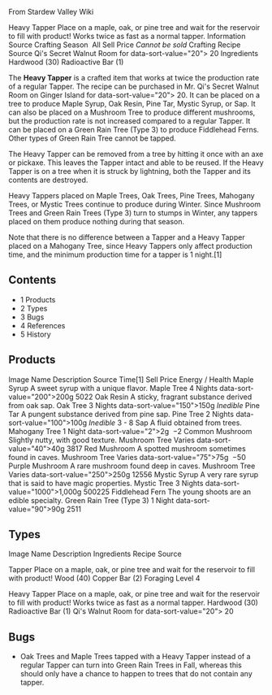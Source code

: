 From Stardew Valley Wiki

Heavy Tapper Place on a maple, oak, or pine tree and wait for the reservoir to fill with product! Works twice as fast as a normal tapper. Information Source Crafting Season  All Sell Price *Cannot be sold* Crafting Recipe Source Qi's Secret Walnut Room for data-sort-value="20"&gt; 20 Ingredients Hardwood (30) Radioactive Bar (1)

The **Heavy Tapper** is a crafted item that works at twice the production rate of a regular Tapper. The recipe can be purchased in Mr. Qi's Secret Walnut Room on Ginger Island for data-sort-value="20"&gt; 20. It can be placed on a tree to produce Maple Syrup, Oak Resin, Pine Tar, Mystic Syrup, or Sap. It can also be placed on a Mushroom Tree to produce different mushrooms, but the production rate is not increased compared to a regular Tapper. It can be placed on a Green Rain Tree (Type 3) to produce Fiddlehead Ferns. Other types of Green Rain Tree cannot be tapped.

The Heavy Tapper can be removed from a tree by hitting it once with an axe or pickaxe. This leaves the Tapper intact and able to be reused. If the Heavy Tapper is on a tree when it is struck by lightning, both the Tapper and its contents are destroyed.

Heavy Tappers placed on Maple Trees, Oak Trees, Pine Trees, Mahogany Trees, or Mystic Trees continue to produce during Winter. Since Mushroom Trees and Green Rain Trees (Type 3) turn to stumps in Winter, any tappers placed on them produce nothing during that season.

Note that there is no difference between a Tapper and a Heavy Tapper placed on a Mahogany Tree, since Heavy Tappers only affect production time, and the minimum production time for a tapper is 1 night.\[1]

## Contents

- 1 Products
- 2 Types
- 3 Bugs
- 4 References
- 5 History

## Products

Image Name Description Source Time\[1] Sell Price Energy / Health Maple Syrup A sweet syrup with a unique flavor. Maple Tree 4 Nights data-sort-value="200"&gt;200g 5022 Oak Resin A sticky, fragrant substance derived from oak sap. Oak Tree 3 Nights data-sort-value="150"&gt;150g *Inedible* Pine Tar A pungent substance derived from pine sap. Pine Tree 2 Nights data-sort-value="100"&gt;100g *Inedible* 3 - 8 Sap A fluid obtained from trees. Mahogany Tree 1 Night data-sort-value="2"&gt;2g  −2 Common Mushroom Slightly nutty, with good texture. Mushroom Tree Varies data-sort-value="40"&gt;40g 3817 Red Mushroom A spotted mushroom sometimes found in caves. Mushroom Tree Varies data-sort-value="75"&gt;75g  −50 Purple Mushroom A rare mushroom found deep in caves. Mushroom Tree Varies data-sort-value="250"&gt;250g 12556 Mystic Syrup A very rare syrup that is said to have magic properties. Mystic Tree 3 Nights data-sort-value="1000"&gt;1,000g 500225 Fiddlehead Fern The young shoots are an edible specialty. Green Rain Tree (Type 3) 1 Night data-sort-value="90"&gt;90g 2511

## Types

Image Name Description Ingredients Recipe Source

Tapper Place on a maple, oak, or pine tree and wait for the reservoir to fill with product! Wood (40) Copper Bar (2) Foraging Level 4

Heavy Tapper Place on a maple, oak, or pine tree and wait for the reservoir to fill with product! Works twice as fast as a normal tapper. Hardwood (30) Radioactive Bar (1) Qi's Walnut Room for data-sort-value="20"&gt; 20

## Bugs

- Oak Trees and Maple Trees tapped with a Heavy Tapper instead of a regular Tapper can turn into Green Rain Trees in Fall, whereas this should only have a chance to happen to trees that do not contain any tapper.